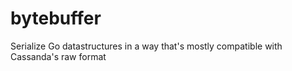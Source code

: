 bytebuffer
==========

Serialize Go datastructures in a way that's mostly compatible with Cassanda's raw format
